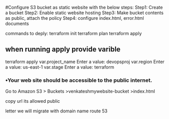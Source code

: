 #Configure S3 bucket as static website with the below steps:
Step1: Create a bucket
Step2: Enable static website hosting
Step3: Make bucket contents as public, attach the policy
Step4: configure index.html, error.html documents

commands to deply:
terraform init
terraform plan
terraform apply

## when running apply provide varible
terraform apply
var.project_name
  Enter a value: devopsproj
var.region
  Enter a value: us-east-1
var.stage
  Enter a value: terraform

### •Your web site should be accessible to the public internet.
Go to Amazon S3 > Buckets >venkateshmywebsite-bucket >index.html

copy url its allowed public

letter we will migrate with domain name route 53


